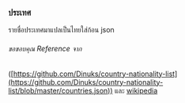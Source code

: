 ### ประเทศ
รายชื่อประเทศมาแปลเป็นไทยใส่ก้อน json

###### ขอขอบคุณ Reference จาก
([https://github.com/Dinuks/country-nationality-list](https://github.com/Dinuks/country-nationality-list/blob/master/countries.json))
และ [wikipedia](https://en.wikipedia.org/wiki/Wiki)